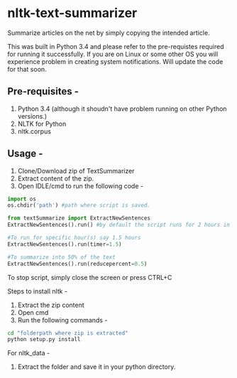 # nltk-text-summarizer
Summarize articles on the net by simply copying the intended article.

This was built in Python 3.4 and please refer to the pre-requistes required for running it successfully. If you are on Linux or some other OS you will experience problem in creating system notifications. Will update the code for that soon. 

Pre-requisites - 
-------
1. Python 3.4 (although it shoudn't have problem running on other Python versions.)
2. NLTK for Python 
3. nltk.corpus

Usage - 
-------

1. Clone/Download zip of TextSummarizer
2. Extract content of the zip.
3. Open IDLE/cmd to run the following code - 
```python
import os
os.chdir('path') #path where script is saved.

from textSummarize import ExtractNewSentences
ExtractNewSentences().run() #by default the script runs for 2 hours in background with 75% summarization of text.

#To run for specific hour(s) say 1.5 hours
ExtractNewSentences().run(timer=1.5)

#To summarize into 50% of the text
ExtractNewSentences().run(reducepercent=0.5)

```
To stop script, simply close the screen or press CTRL+C

Steps to install nltk -

1. Extract the zip content
2. Open cmd
3. Run the following commands -
```cmd
cd "folderpath where zip is extracted"
python setup.py install
```

For nltk_data -

1. Extract the folder and save it in your python directory.
